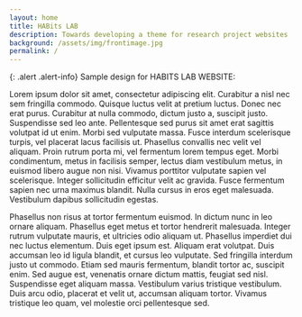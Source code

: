 ```yaml
---
layout: home
title: HABits LAB
description: Towards developing a theme for research project websites
background: /assets/img/frontimage.jpg
permalink: /
---
```


{: .alert .alert-info}
Sample design for HABITS LAB WEBSITE:

Lorem ipsum dolor sit amet, consectetur adipiscing elit. Curabitur a nisl nec sem fringilla commodo. Quisque luctus velit at pretium luctus. Donec nec erat purus. Curabitur at nulla commodo, dictum justo a, suscipit justo. Suspendisse sed leo ante. Pellentesque sed purus sit amet erat sagittis volutpat id ut enim. Morbi sed vulputate massa. Fusce interdum scelerisque turpis, vel placerat lacus facilisis ut. Phasellus convallis nec velit vel aliquam. Proin rutrum porta mi, vel fermentum lorem tempus eget. Morbi condimentum, metus in facilisis semper, lectus diam vestibulum metus, in euismod libero augue non nisi. Vivamus porttitor vulputate sapien vel scelerisque. Integer sollicitudin efficitur velit ac gravida. Fusce fermentum sapien nec urna maximus blandit. Nulla cursus in eros eget malesuada. Vestibulum dapibus sollicitudin egestas.

Phasellus non risus at tortor fermentum euismod. In dictum nunc in leo ornare aliquam. Phasellus eget metus et tortor hendrerit malesuada. Integer rutrum vulputate mauris, et ultricies odio aliquam ut. Phasellus imperdiet dui nec luctus elementum. Duis eget ipsum est. Aliquam erat volutpat. Duis accumsan leo id ligula blandit, et cursus leo vulputate. Sed fringilla interdum justo ut commodo. Etiam sed mauris fermentum, blandit tortor ac, suscipit enim. Sed augue est, venenatis ornare dictum mattis, feugiat sed nisl. Suspendisse eget aliquam massa. Vestibulum varius tristique vestibulum. Duis arcu odio, placerat et velit ut, accumsan aliquam tortor. Vivamus tristique leo quam, vel molestie orci pellentesque sed.



